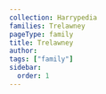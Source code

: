 ```yaml
---
collection: Harrypedia
families: Trelawney
pageType: family
title: Trelawney
author:
tags: ["family"]
sidebar:
  order: 1
---
```

